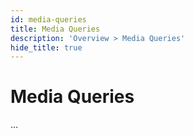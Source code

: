 ```yaml
---
id: media-queries
title: Media Queries
description: 'Overview > Media Queries'
hide_title: true
---
```


# Media Queries

...
